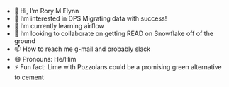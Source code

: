 - 👋 Hi, I’m Rory M Flynn
- 👀 I’m interested in DPS Migrating data with success!
- 🌱 I’m currently learning airflow
- 💞️ I’m looking to collaborate on getting READ on Snowflake off of the ground
- 📫 How to reach me g-mail and probably slack 
- 😄 Pronouns: He/Him
- ⚡ Fun fact: Lime with Pozzolans could be a promising green alternative to cement

<!---
rmflynndps/rmflynndps is a ✨ special ✨ repository because its `README.md` (this file) appears on your GitHub profile.
You can click the Preview link to take a look at your changes.
--->
